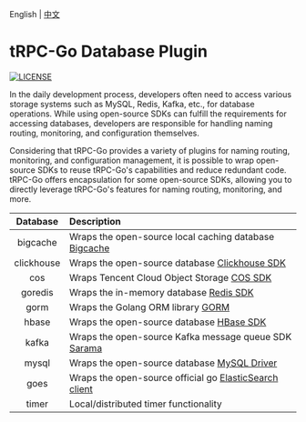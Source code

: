 English | [中文](README.zh_CN.md)

# tRPC-Go Database Plugin

[![LICENSE](https://img.shields.io/badge/license-Apache--2.0-green.svg)](https://github.com/trpc-ecosystem/go-database/blob/main/LICENSE)

In the daily development process, developers often need to access various storage systems such as MySQL, Redis, Kafka, etc., for database operations. While using open-source SDKs can fulfill the requirements for accessing databases, developers are responsible for handling naming routing, monitoring, and configuration themselves.

Considering that tRPC-Go provides a variety of plugins for naming routing, monitoring, and configuration management, it is possible to wrap open-source SDKs to reuse tRPC-Go's capabilities and reduce redundant code. tRPC-Go offers encapsulation for some open-source SDKs, allowing you to directly leverage tRPC-Go's features for naming routing, monitoring, and more.

| Database | Description |
| :-------: | :---------- |
| bigcache | Wraps the open-source local caching database [Bigcache](https://github.com/allegro/bigcache) |
| clickhouse | Wraps the open-source database [Clickhouse SDK](https://github.com/ClickHouse/clickhouse-go) |
| cos | Wraps Tencent Cloud Object Storage [COS SDK](https://github.com/tencentyun/cos-go-sdk-v5) |
| goredis | Wraps the in-memory database [Redis SDK](https://github.com/redis/go-redis) |
| gorm | Wraps the Golang ORM library [GORM](https://github.com/go-gorm/gorm) |
| hbase | Wraps the open-source database [HBase SDK](https://github.com/tsuna/gohbase) |
| kafka | Wraps the open-source Kafka message queue SDK [Sarama](https://github.com/IBM/sarama) |
| mysql | Wraps the open-source database [MySQL Driver](https://github.com/go-sql-driver/mysql) |
| goes | Wraps the open-source official go [ElasticSearch client](https://github.com/elastic/go-elasticsearch) |
| timer | Local/distributed timer functionality |